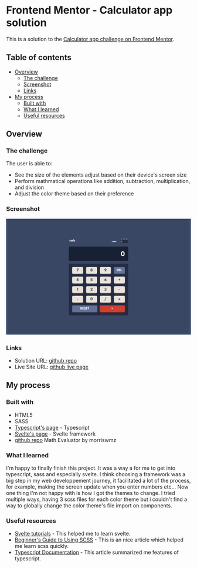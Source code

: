 # Frontend Mentor - Calculator app solution

This is a solution to the [Calculator app challenge on Frontend Mentor](https://www.frontendmentor.io/challenges/calculator-app-9lteq5N29). 

## Table of contents

- [Overview](#overview)
  - [The challenge](#the-challenge)
  - [Screenshot](#screenshot)
  - [Links](#links)
- [My process](#my-process)
  - [Built with](#built-with)
  - [What I learned](#what-i-learned)
  - [Useful resources](#useful-resources)


## Overview

### The challenge

The user is able to:

- See the size of the elements adjust based on their device's screen size
- Perform mathmatical operations like addition, subtraction, multiplication, and division
- Adjust the color theme based on their preference


### Screenshot

![a screenshot with the first color theme](./screenshot-theme1.png)

### Links

- Solution URL: [github repo](https://github.com/Lequral/Calculator)
- Live Site URL: [github live page](https://lequral.github.io/Calculator/)

## My process

### Built with

- HTML5
- SASS
- [Typescript's page](https://www.typescriptlang.org/) - Typescript
- [Svelte's page](https://svelte.dev/) - Svelte framework
- [github repo](https://github.com/morriswmz/MathEvaluator.js) Math Evaluator by morriswmz

### What I learned

I'm happy to finally finish this project. It was a way a for me to get into typescript, sass and especially svelte. I think choosing a framework was a big step in my web developpement journey, it facilitated a lot of the process, for example, making the screen update when you enter numbers etc... Now one thing I'm not happy with is how I got the themes to change. I tried multiple ways, having 3 scss files for each color theme but i couldn't find a way to globally change the color theme's file import on components. 


### Useful resources

- [Svelte tutorials](https://svelte.dev/tutorial/basics) - This helped me to learn svelte.
- [Beginner's Guide to Using SCSS](https://www.code-boost.com/beginners-guide-to-scss/#mixins) - This is an nice article which helped me learn scss quickly.
- [Typescript Documentation](https://www.typescriptlang.org/docs/handbook/2/basic-types.html) - This article summarized me features of typescript.